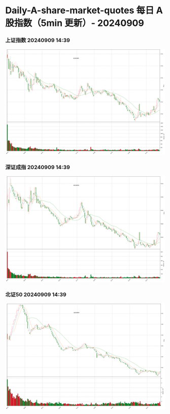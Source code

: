 
# Daily-A-share-market-quotes 每日 A 股指数（5min 更新）- 20240909

### 上证指数 20240909 14:39
![](./fig/2024/9/20240909-sh000001.png)

### 深证成指 20240909 14:39
![](./fig/2024/9/20240909-sz399001.png)

### 北证50 20240909 14:39
![](./fig/2024/9/20240909-bj899050.png)
